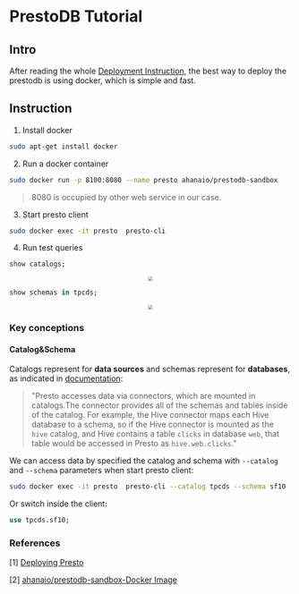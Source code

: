 # PrestoDB Tutorial

## Intro

  After reading the whole [Deployment Instruction](https://prestodb.io/docs/current/installation/deployment.html#an-example-deployment-with-docker), the best way to deploy the prestodb is using docker, which is simple and fast.

## Instruction

1. Install docker

``` bash
sudo apt-get install docker 
```

2. Run a docker container

``` bash
sudo docker run -p 8100:8080 --name presto ahanaio/prestodb-sandbox
```

> 8080 is occupied by other web service in our case.

3. Start presto client

``` bash
sudo docker exec -it presto  presto-cli
```

4. Run test queries

``` sql
show catalogs;
```
<div align="center">
<img src="https://xiaohaoxing-1257815318.cos.ap-chengdu.myqcloud.com/image-20230201124530327.png" style="zoom:50%;align:center" />
</div>

```sql
show schemas in tpcds;
```

<div align="center">
<img src="https://xiaohaoxing-1257815318.cos.ap-chengdu.myqcloud.com/image-20230201124547714.png" style="zoom:50%" />
</div>

### Key conceptions

#### Catalog&Schema

Catalogs represent for **data sources** and schemas represent for **databases**, as indicated in [documentation](https://prestodb.io/docs/current/installation/deployment.html#catalog-properties):

> "Presto accesses data via connectors, which are mounted in catalogs.The connector provides all of the schemas and tables inside of the catalog. For example, the Hive connector maps each Hive database to a schema, so if the Hive connector is mounted as the `hive` catalog, and Hive contains a table `clicks` in database `web`, that table would be accessed in Presto as `hive.web.clicks`."

We can access data by specified the catalog and schema with `--catalog` and `--schema` parameters when start presto client:

``` bash
sudo docker exec -it presto  presto-cli --catalog tpcds --schema sf10
```

Or switch inside the client:

``` sql
use tpcds.sf10;
```


### References

[1] [Deploying Presto](https://prestodb.io/docs/current/installation/deployment.html)

[2] [ahanaio/prestodb-sandbox-Docker Image](https://hub.docker.com/r/ahanaio/prestodb-sandbox)

